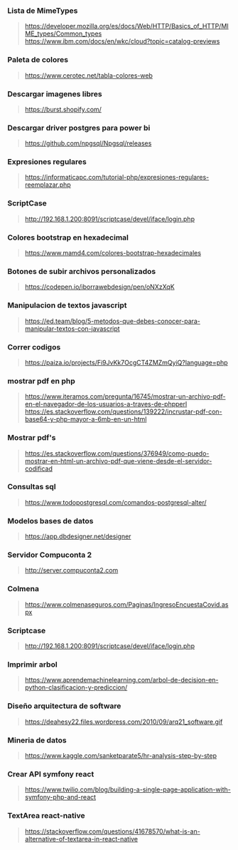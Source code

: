 ### Lista de MimeTypes
> https://developer.mozilla.org/es/docs/Web/HTTP/Basics_of_HTTP/MIME_types/Common_types<br>
> https://www.ibm.com/docs/en/wkc/cloud?topic=catalog-previews
### Paleta de colores
> https://www.cerotec.net/tabla-colores-web
### Descargar imagenes libres
>https://burst.shopify.com/
### Descargar driver postgres para power bi
>https://github.com/npgsql/Npgsql/releases
### Expresiones regulares
>https://informaticapc.com/tutorial-php/expresiones-regulares-reemplazar.php
### ScriptCase
> http://192.168.1.200:8091/scriptcase/devel/iface/login.php
### Colores bootstrap en hexadecimal
> https://www.mamd4.com/colores-bootstrap-hexadecimales
### Botones de subir archivos personalizados
> https://codepen.io/iborrawebdesign/pen/oNXzXqK
### Manipulacion de textos javascript
> https://ed.team/blog/5-metodos-que-debes-conocer-para-manipular-textos-con-javascript
### Correr codigos
> https://paiza.io/projects/Fi9JvKk7OcgCT4ZMZmQyiQ?language=php
### mostrar pdf en php
> https://www.iteramos.com/pregunta/16745/mostrar-un-archivo-pdf-en-el-navegador-de-los-usuarios-a-traves-de-phpperl
> https://es.stackoverflow.com/questions/139222/incrustar-pdf-con-base64-y-php-mayor-a-6mb-en-un-html
### Mostrar pdf's
> https://es.stackoverflow.com/questions/376949/como-puedo-mostrar-en-html-un-archivo-pdf-que-viene-desde-el-servidor-codificad
### Consultas sql
> https://www.todopostgresql.com/comandos-postgresql-alter/
### Modelos bases de datos
> https://app.dbdesigner.net/designer
### Servidor Compuconta 2
> http://server.compuconta2.com
### Colmena 
> https://www.colmenaseguros.com/Paginas/IngresoEncuestaCovid.aspx
### Scriptcase
> http://192.168.1.200:8091/scriptcase/devel/iface/login.php
### Imprimir arbol
> https://www.aprendemachinelearning.com/arbol-de-decision-en-python-clasificacion-y-prediccion/
### Diseño arquitectura de software
> https://deahesy22.files.wordpress.com/2010/09/arq21_software.gif
### Mineria de datos
> https://www.kaggle.com/sanketparate5/hr-analysis-step-by-step
### Crear API symfony react
>https://www.twilio.com/blog/building-a-single-page-application-with-symfony-php-and-react
### TextArea react-native
> https://stackoverflow.com/questions/41678570/what-is-an-alternative-of-textarea-in-react-native
